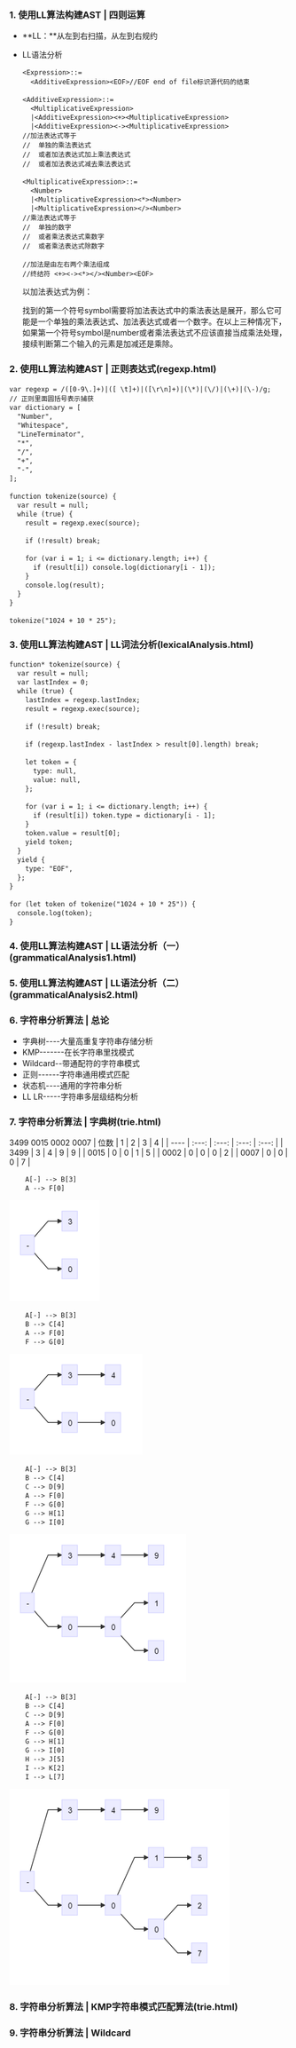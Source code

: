 ### 1. 使用LL算法构建AST | 四则运算
* **LL：**从左到右扫描，从左到右规约
* LL语法分析
  ```
  <Expression>::=
    <AdditiveExpression><EOF>//EOF end of file标识源代码的结束

  <AdditiveExpression>::=
    <MultiplicativeExpression>
    |<AdditiveExpression><+><MultiplicativeExpression>
    |<AdditiveExpression><-><MultiplicativeExpression>
  //加法表达式等于
  //  单独的乘法表达式
  //  或者加法表达式加上乘法表达式
  //  或者加法表达式减去乘法表达式

  <MultiplicativeExpression>::=
    <Number>
    |<MultiplicativeExpression><*><Number>
    |<MultiplicativeExpression></><Number>
  //乘法表达式等于
  //  单独的数字
  //  或者乘法表达式乘数字
  //  或者乘法表达式除数字

  //加法是由左右两个乘法组成
  //终结符 <+><-><*></><Number><EOF>
  ```
  以加法表达式为例：

  找到的第一个符号symbol需要将加法表达式中的乘法表达是展开，那么它可能是一个单独的乘法表达式、加法表达式或者一个数字。在以上三种情况下，如果第一个符号symbol是number或者乘法表达式不应该直接当成乘法处理，接续判断第二个输入的元素是加减还是乘除。

### 2. 使用LL算法构建AST | 正则表达式(regexp.html)
```
var regexp = /([0-9\.]+)|([ \t]+)|([\r\n]+)|(\*)|(\/)|(\+)|(\-)/g;
// 正则里面圆括号表示捕获
var dictionary = [
  "Number",
  "Whitespace",
  "LineTerminator",
  "*",
  "/",
  "+",
  "-",
];

function tokenize(source) {
  var result = null;
  while (true) {
    result = regexp.exec(source);

    if (!result) break;

    for (var i = 1; i <= dictionary.length; i++) {
      if (result[i]) console.log(dictionary[i - 1]);
    }
    console.log(result);
  }
}

tokenize("1024 + 10 * 25");
```

### 3. 使用LL算法构建AST | LL词法分析(lexicalAnalysis.html)

```
function* tokenize(source) {
  var result = null;
  var lastIndex = 0;
  while (true) {
    lastIndex = regexp.lastIndex;
    result = regexp.exec(source);

    if (!result) break;

    if (regexp.lastIndex - lastIndex > result[0].length) break;

    let token = {
      type: null,
      value: null,
    };

    for (var i = 1; i <= dictionary.length; i++) {
      if (result[i]) token.type = dictionary[i - 1];
    }
    token.value = result[0];
    yield token;
  }
  yield {
    type: "EOF",
  };
}

for (let token of tokenize("1024 + 10 * 25")) {
  console.log(token);
}
```

### 4. 使用LL算法构建AST | LL语法分析（一）(grammaticalAnalysis1.html)

### 5. 使用LL算法构建AST | LL语法分析（二）(grammaticalAnalysis2.html)

### 6. 字符串分析算法 | 总论
* 字典树----大量高重复字符串存储分析
* KMP-------在长字符串里找模式
* Wildcard--带通配符的字符串模式
* 正则------字符串通用模式匹配
* 状态机----通用的字符串分析
* LL LR-----字符串多层级结构分析

### 7. 字符串分析算法 | 字典树(trie.html)
3499
0015
0002
0007
| 位数 |   1   |   2   |   3   |   4   |
| ---- | :---: | :---: | :---: | :---: |
| 3499 |   3   |   4   |   9   |   9   |
| 0015 |   0   |   0   |   1   |   5   |
| 0002 |   0   |   0   |   0   |   2   |
| 0007 |   0   |   0   |   0   |   7   |
```graphLR
    A[-] --> B[3]
    A --> F[0]
```
![trie1](img/1.jpg)
```graphLR
    A[-] --> B[3]
    B --> C[4]
    A --> F[0]
    F --> G[0]
```
![trie2](img/2.jpg)
```graphLR
    A[-] --> B[3]
    B --> C[4]
    C --> D[9]
    A --> F[0]
    F --> G[0]
    G --> H[1]
    G --> I[0]
```
![trie3](img/3.jpg)
```graphLR
    A[-] --> B[3]
    B --> C[4]
    C --> D[9]
    A --> F[0]
    F --> G[0]
    G --> H[1]
    G --> I[0]
    H --> J[5]
    I --> K[2]
    I --> L[7]
```
![trie4](img/4.jpg)
### 8. 字符串分析算法 | KMP字符串模式匹配算法(trie.html)

### 9. 字符串分析算法 | Wildcard